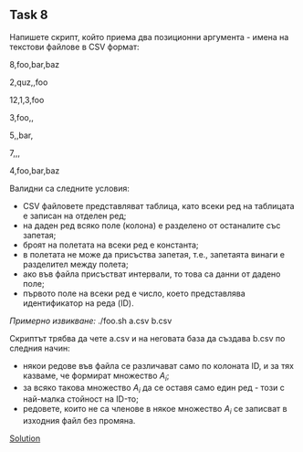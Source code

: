 ## Task 8

Напишете скрипт, който приема два позиционни аргумента - имена на текстови файлове в CSV формат:

8,foo,bar,baz

2,quz,,foo

12,1,3,foo

3,foo,,

5,,bar,

7,,,

4,foo,bar,baz

Валидни са следните условия:
* CSV файловете представляват таблица, като всеки ред на таблицата е записан на отделен ред;
* на даден ред всяко поле (колона) е разделено от останалите със запетая;
* броят на полетата на всеки ред е константа;
* в полетата не може да присъства запетая, т.е., запетаята винаги е разделител между полета;
* ако във файла присъстват интервали, то това са данни от дадено поле;
* първото поле на всеки ред е число, което представлява идентификатор на реда (ID).

*Примерно извикване:* ./foo.sh a.csv b.csv

Скриптът трябва да чете a.csv и на неговата база да създава b.csv по следния начин: 
* някои редове във файла се различават само по колоната ID, и за тях казваме, че формират множество *A<sub>i</sub>*;
* за всяко такова множество *A<sub>i</sub>* да се оставя само един ред - този с най-малка стойност на ID-то;
* редовете, които не са членове в някое множество *A<sub>i</sub>* се записват в изходния файл без промяна.

[Solution](https://github.com/Svetlin12/Linux-Shell-and-C-files/blob/master/FMITasks/Task08-Solution.sh)
